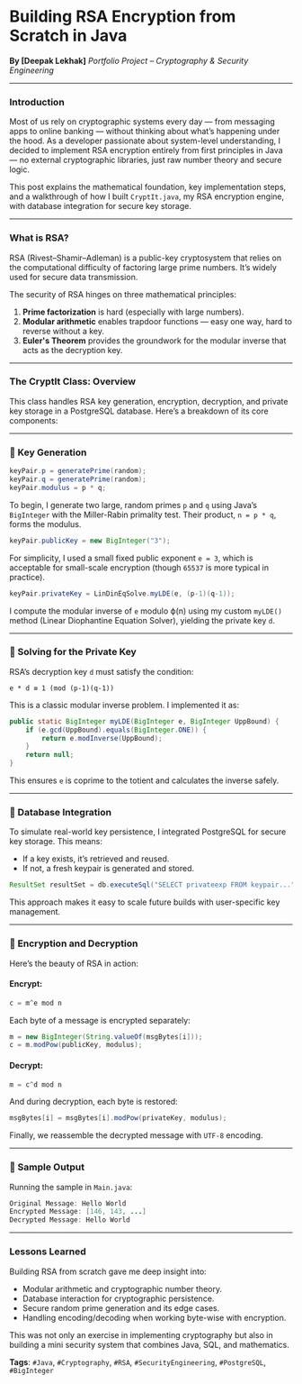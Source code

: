 
# Building RSA Encryption from Scratch in Java

**By \[Deepak Lekhak]**
*Portfolio Project – Cryptography & Security Engineering*

---

### Introduction

Most of us rely on cryptographic systems every day — from messaging apps to online banking — without thinking about what’s happening under the hood. As a developer passionate about system-level understanding, I decided to implement RSA encryption entirely from first principles in Java — no external cryptographic libraries, just raw number theory and secure logic.

This post explains the mathematical foundation, key implementation steps, and a walkthrough of how I built `CryptIt.java`, my RSA encryption engine, with database integration for secure key storage.

---

### What is RSA?

RSA (Rivest–Shamir–Adleman) is a public-key cryptosystem that relies on the computational difficulty of factoring large prime numbers. It’s widely used for secure data transmission.

The security of RSA hinges on three mathematical principles:

1. **Prime factorization** is hard (especially with large numbers).
2. **Modular arithmetic** enables trapdoor functions — easy one way, hard to reverse without a key.
3. **Euler's Theorem** provides the groundwork for the modular inverse that acts as the decryption key.

---

### The CryptIt Class: Overview

This class handles RSA key generation, encryption, decryption, and private key storage in a PostgreSQL database. Here’s a breakdown of its core components:

---

### 🔐 Key Generation

```java
keyPair.p = generatePrime(random);
keyPair.q = generatePrime(random);
keyPair.modulus = p * q;
```

To begin, I generate two large, random primes `p` and `q` using Java’s `BigInteger` with the Miller-Rabin primality test. Their product, `n = p * q`, forms the modulus.

```java
keyPair.publicKey = new BigInteger("3");
```

For simplicity, I used a small fixed public exponent `e = 3`, which is acceptable for small-scale encryption (though `65537` is more typical in practice).

```java
keyPair.privateKey = LinDinEqSolve.myLDE(e, (p-1)(q-1));
```

I compute the modular inverse of `e` modulo ϕ(n) using my custom `myLDE()` method (Linear Diophantine Equation Solver), yielding the private key `d`.

---

### 🧮 Solving for the Private Key

RSA’s decryption key `d` must satisfy the condition:

```
e * d ≡ 1 (mod (p-1)(q-1))
```

This is a classic modular inverse problem. I implemented it as:

```java
public static BigInteger myLDE(BigInteger e, BigInteger UppBound) {
    if (e.gcd(UppBound).equals(BigInteger.ONE)) {
        return e.modInverse(UppBound);
    }
    return null;
}
```

This ensures `e` is coprime to the totient and calculates the inverse safely.

---

### 🧾 Database Integration

To simulate real-world key persistence, I integrated PostgreSQL for secure key storage. This means:

* If a key exists, it’s retrieved and reused.
* If not, a fresh keypair is generated and stored.

```java
ResultSet resultSet = db.executeSql("SELECT privateexp FROM keypair...");
```

This approach makes it easy to scale future builds with user-specific key management.

---

### 🔐 Encryption and Decryption

Here’s the beauty of RSA in action:

#### Encrypt:

```java
c = m^e mod n
```

Each byte of a message is encrypted separately:

```java
m = new BigInteger(String.valueOf(msgBytes[i]));
c = m.modPow(publicKey, modulus);
```

#### Decrypt:

```java
m = c^d mod n
```

And during decryption, each byte is restored:

```java
msgBytes[i] = msgBytes[i].modPow(privateKey, modulus);
```

Finally, we reassemble the decrypted message with `UTF-8` encoding.

---

### 🧪 Sample Output

Running the sample in `Main.java`:

```java
Original Message: Hello World  
Encrypted Message: [146, 143, ...]  
Decrypted Message: Hello World  
```

---

### Lessons Learned

Building RSA from scratch gave me deep insight into:

* Modular arithmetic and cryptographic number theory.
* Database interaction for cryptographic persistence.
* Secure random prime generation and its edge cases.
* Handling encoding/decoding when working byte-wise with encryption.

This was not only an exercise in implementing cryptography but also in building a mini security system that combines Java, SQL, and mathematics.

**Tags**: `#Java`, `#Cryptography`, `#RSA`, `#SecurityEngineering`, `#PostgreSQL`, `#BigInteger`

